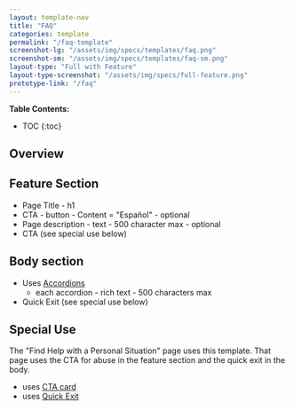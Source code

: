 ```yaml
---
layout: template-nav
title: "FAQ"
categories: template
permalink: "/faq-template"
screenshot-lg: "/assets/img/specs/templates/faq.png"
screenshot-sm: "/assets/img/specs/templates/faq-sm.png"
layout-type: "Full with Feature"
layout-type-screenshot: "/assets/img/specs/full-feature.png"
prototype-link: "/faq"
---
```


__Table Contents:__
* TOC
{:toc}

## Overview


## Feature Section

- Page Title - h1
- CTA - button - Content = "Español" - optional
- Page description - text - 500 character max - optional
- CTA (see special use below)



## Body section
- Uses [Accordions](/accordion)
    - each accordion - rich text - 500 characters max
- Quick Exit (see special use below)


## Special Use
The "Find Help with a Personal Situation" page uses this template. That page uses the CTA for abuse in the feature section and the quick exit in the body.
- uses [CTA card](/cta-abuse-full)
- uses [Quick Exit](/quick-exit)

